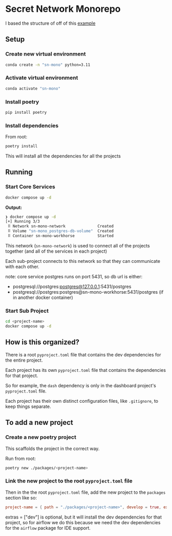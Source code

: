 # Secret Network Monorepo

I based the structure of off of this [example](https://github.com/python-poetry/poetry/issues/936#issuecomment-734504568)

## Setup

### Create new virtual environment

```bash
conda create -n "sn-mono" python=3.11    
```

### Activate virtual environment

```bash
conda activate "sn-mono"
```

### Install poetry

```bash
pip install poetry
```

### Install dependencies

From root:

```bash
poetry install
```

This will install all the dependencies for all the projects

## Running

### Start Core Services

```bash
docker compose up -d
```

**Output:**

```bash
❯ docker compose up -d
[+] Running 3/3
 ⠿ Network sn-mono-network              Created                                                           0.0s
 ⠿ Volume "sn-mono_postgres-db-volume"  Created                                                           0.0s
 ⠿ Container sn-mono-workhorse          Started
```

This network (`sn-mono-network`) is used to connect  all of the projects together (and all of the services in each project)

Each sub-project connects to this network so that they can communicate with each other.

note: core service postgres runs on port 5431, so db url is either:

- postgresql://postgres:postgres@127.0.0.1:5431/postgres
- postgresql://postgres:postgres@sn-mono-workhorse:5431/postgres (if in another docker container)

### Start Sub Project

```bash
cd <project-name>
docker compose up -d
```

## How is this organized?

There is a root `pyproject.toml` file that contains the dev dependencies for the entire project.

Each project has its own `pyproject.toml` file that contains the dependencies for that project.

So for example, the `dash` dependency is only in the dashboard project's `pyproject.toml` file.

Each project has their own distinct configuration files, like `.gitignore`, to keep things separate.

## To add a new project

### Create a new poetry project

This scaffolds the project in the correct way.

Run from root:

```bash
poetry new ./packages/<project-name>
```

### Link the new project to the root `pyproject.toml` file

Then in the the root `pyproject.toml` file, add the new project to the `packages` section like so:

```toml
project-name = { path = "./packages/<project-name>", develop = true, extras = ["dev"] }}`
```

extras = ["dev"] is optional, but it will install the dev dependencies for that project, so for airflow we do this because we need the dev dependencies for the `airflow` package for IDE support.

